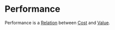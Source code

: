 # Performance

Performance is a [Relation](60005.md) between [Cost](60082.md) and [Value](700030.md).